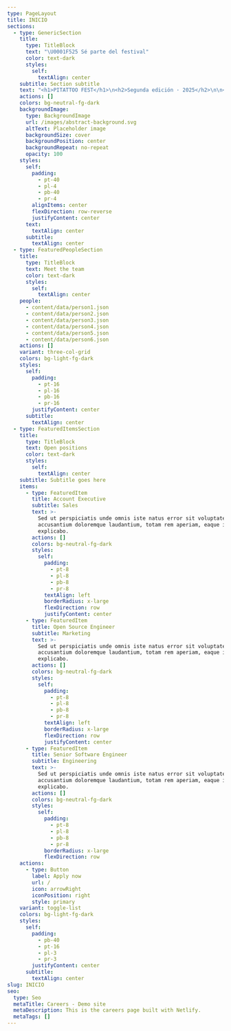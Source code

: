 ```yaml
---
type: PageLayout
title: INICIO
sections:
  - type: GenericSection
    title:
      type: TitleBlock
      text: "\U0001F525 Sé parte del festival"
      color: text-dark
      styles:
        self:
          textAlign: center
    subtitle: Section subtitle
    text: "<h1>PITATTOO FEST</h1>\n<h2>Segunda edición · 2025</h2>\n\n<p>La convención internacional de tatuajes más importante del sur colombiano vuelve recargada. Tres días de arte, cultura, tinta y comunidad en un solo lugar.</p>\n\n<p>\U0001F4C5 31 de octubre, 1 y 2 de noviembre de 2025\n\U0001F4CD Integración – Pitalito, Huila</p>\n\n<p>Más de 100 artistas invitados nacionales e internacionales.\nCompeticiones en múltiples categorías y gran premio al mejor del evento.\nZona espiritual, shows en vivo, stands de marcas, gastronomía y mucho más.</p>\n\n<div style=\"margin-top: 1rem; display: flex; gap: 1rem; flex-wrap: wrap;\">\n  <a href=\"#entradas\" style=\"background-color: black; color: white; padding: 0.75rem 1.5rem; border-radius: 6px; text-decoration: none;\">Comprar entrada</a>\n  <a href=\"#artistas\" style=\"background-color: #222; color: white; padding: 0.75rem 1.5rem; border-radius: 6px; text-decoration: none;\">Participar como artista</a>\n  <a href=\"#stands\" style=\"background-color: #444; color: white; padding: 0.75rem 1.5rem; border-radius: 6px; text-decoration: none;\">Reservar un stand</a>\n</div>\n\n"
    actions: []
    colors: bg-neutral-fg-dark
    backgroundImage:
      type: BackgroundImage
      url: /images/abstract-background.svg
      altText: Placeholder image
      backgroundSize: cover
      backgroundPosition: center
      backgroundRepeat: no-repeat
      opacity: 100
    styles:
      self:
        padding:
          - pt-40
          - pl-4
          - pb-40
          - pr-4
        alignItems: center
        flexDirection: row-reverse
        justifyContent: center
      text:
        textAlign: center
      subtitle:
        textAlign: center
  - type: FeaturedPeopleSection
    title:
      type: TitleBlock
      text: Meet the team
      color: text-dark
      styles:
        self:
          textAlign: center
    people:
      - content/data/person1.json
      - content/data/person2.json
      - content/data/person3.json
      - content/data/person4.json
      - content/data/person5.json
      - content/data/person6.json
    actions: []
    variant: three-col-grid
    colors: bg-light-fg-dark
    styles:
      self:
        padding:
          - pt-16
          - pl-16
          - pb-16
          - pr-16
        justifyContent: center
      subtitle:
        textAlign: center
  - type: FeaturedItemsSection
    title:
      type: TitleBlock
      text: Open positions
      color: text-dark
      styles:
        self:
          textAlign: center
    subtitle: Subtitle goes here
    items:
      - type: FeaturedItem
        title: Account Executive
        subtitle: Sales
        text: >-
          Sed ut perspiciatis unde omnis iste natus error sit voluptatem
          accusantium doloremque laudantium, totam rem aperiam, eaque ipsa quae.
          explicabo.
        actions: []
        colors: bg-neutral-fg-dark
        styles:
          self:
            padding:
              - pt-8
              - pl-8
              - pb-8
              - pr-8
            textAlign: left
            borderRadius: x-large
            flexDirection: row
            justifyContent: center
      - type: FeaturedItem
        title: Open Source Engineer
        subtitle: Marketing
        text: >-
          Sed ut perspiciatis unde omnis iste natus error sit voluptatem
          accusantium doloremque laudantium, totam rem aperiam, eaque ipsa quae.
          explicabo.
        actions: []
        colors: bg-neutral-fg-dark
        styles:
          self:
            padding:
              - pt-8
              - pl-8
              - pb-8
              - pr-8
            textAlign: left
            borderRadius: x-large
            flexDirection: row
            justifyContent: center
      - type: FeaturedItem
        title: Senior Software Engineer
        subtitle: Engineering
        text: >-
          Sed ut perspiciatis unde omnis iste natus error sit voluptatem
          accusantium doloremque laudantium, totam rem aperiam, eaque ipsa quae.
          explicabo.
        actions: []
        colors: bg-neutral-fg-dark
        styles:
          self:
            padding:
              - pt-8
              - pl-8
              - pb-8
              - pr-8
            borderRadius: x-large
            flexDirection: row
    actions:
      - type: Button
        label: Apply now
        url: /
        icon: arrowRight
        iconPosition: right
        style: primary
    variant: toggle-list
    colors: bg-light-fg-dark
    styles:
      self:
        padding:
          - pb-40
          - pt-16
          - pl-3
          - pr-3
        justifyContent: center
      subtitle:
        textAlign: center
slug: INICIO
seo:
  type: Seo
  metaTitle: Careers - Demo site
  metaDescription: This is the careers page built with Netlify.
  metaTags: []
---
```

